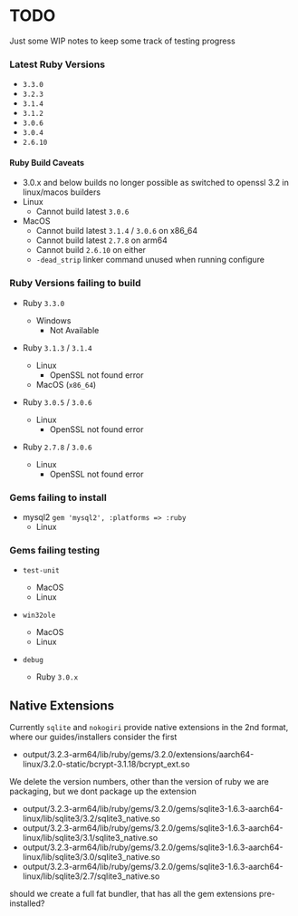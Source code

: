 # TODO

Just some WIP notes to keep some track of testing progress

### Latest Ruby Versions

- `3.3.0`
- `3.2.3`
- `3.1.4`
- `3.1.2`
- `3.0.6`
- `3.0.4`
- `2.6.10`

#### Ruby Build Caveats

- 3.0.x and below builds no longer possible as switched to openssl 3.2 in linux/macos builders
- Linux
  - Cannot build latest `3.0.6`
- MacOS
  - Cannot build latest `3.1.4` / `3.0.6` on x86_64
  - Cannot build latest `2.7.8` on arm64
  - Cannot build `2.6.10` on either
  - `-dead_strip` linker command unused when running configure

### Ruby Versions failing to build

- Ruby `3.3.0`
  - Windows
    - Not Available

- Ruby  `3.1.3` / `3.1.4`
  - Linux 
    - OpenSSL not found error
  - MacOS (`x86_64`)

- Ruby  `3.0.5` / `3.0.6`
  - Linux
    - OpenSSL not found error


- Ruby  `2.7.8` / `3.0.6`
  - Linux
    - OpenSSL not found error

### Gems failing to install

- mysql2 `gem 'mysql2', :platforms => :ruby`
  - Linux

### Gems failing testing

- `test-unit`
  - MacOS
  - Linux

- `win32ole`
  - MacOS
  - Linux

- `debug`
  - Ruby `3.0.x`

## Native Extensions

Currently `sqlite` and `nokogiri` provide native extensions in the 2nd format, where our guides/installers consider the first

- output/3.2.3-arm64/lib/ruby/gems/3.2.0/extensions/aarch64-linux/3.2.0-static/bcrypt-3.1.18/bcrypt_ext.so
  
We delete the version numbers, other than the version of ruby we are packaging, but we dont package up the extension

- output/3.2.3-arm64/lib/ruby/gems/3.2.0/gems/sqlite3-1.6.3-aarch64-linux/lib/sqlite3/3.2/sqlite3_native.so
- output/3.2.3-arm64/lib/ruby/gems/3.2.0/gems/sqlite3-1.6.3-aarch64-linux/lib/sqlite3/3.1/sqlite3_native.so
- output/3.2.3-arm64/lib/ruby/gems/3.2.0/gems/sqlite3-1.6.3-aarch64-linux/lib/sqlite3/3.0/sqlite3_native.so
- output/3.2.3-arm64/lib/ruby/gems/3.2.0/gems/sqlite3-1.6.3-aarch64-linux/lib/sqlite3/2.7/sqlite3_native.so

should we create a full fat bundler, that has all the gem extensions pre-installed?